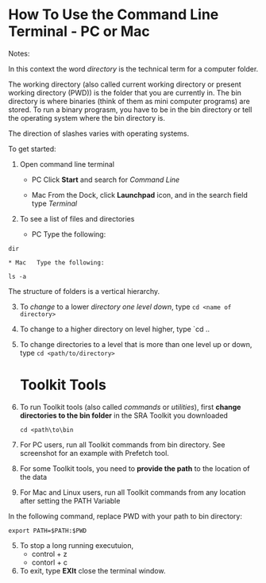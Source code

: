 # How To Use the Command Line Terminal - PC or Mac

Notes: 

In this context the word _directory_ is the technical term for a computer folder.

The working directory (also called current working directory or present working directory (PWD)) is the folder that you are currently in. The bin directory is where binaries (think of them as mini computer programs) are stored. To run a binary prograsm, you have to be in the bin directory or tell the operating system where the bin directory is.

The direction of slashes varies with operating systems.

To get started: 

1. Open command line terminal 

    * PC 	Click **Start** and search for _Command Line_  

    * Mac 	From the Dock, click **Launchpad** icon, and in the search field type _Terminal_

 2. To see a list of files and directories 

    * PC 		Type the following: 

`dir` 

    * Mac 	Type the following: 

 `ls -a` 

The structure of folders is a vertical hierarchy.  

3. To _change_ to a lower _directory_ _one level down_, type
   `cd <name of directory>`

4. To change to a higher directory on level higher, type
   `cd ..

6. To change directories to a level that is more than one level up or down, type
   `cd <path/to/directory>`

   # Toolkit Tools
1. To run Toolkit tools (also called _commands_ or _utilities_), first **change directories to the bin folder** in the SRA Toolkit you downloaded

   `cd <path\to\bin`
2. For PC users, run all Toolkit commands from bin directory. See screenshot for an example with Prefetch tool.

3. For some Toolkit tools, you need to **provide the path** to the location of the data

4. For Mac and Linux users, run all Toolkit commands from any location after setting the PATH Variable 

In the following command, replace PWD with your path to bin directory: 

`export PATH=$PATH:$PWD`

5. To stop a long running executuion,
     * control + z 
    * contorl + c
6.  To exit,  type **EXIt** close the terminal window.
   
